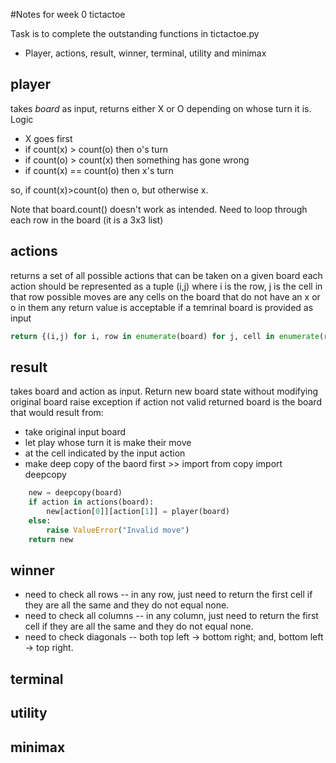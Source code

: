 #Notes for week 0 tictactoe

Task is to complete the outstanding functions in tictactoe.py
- Player, actions, result, winner, terminal, utility and minimax

## player
takes $board$ as input, returns either X or O depending on whose turn it is.
Logic
- X goes first
- if count(x) > count(o) then o's turn
- if count(o) > count(x) then something has gone wrong
- if count(x) == count(o) then x's turn

so, if count(x)>count(o) then o, but otherwise x.

Note that board.count() doesn't work as intended. Need to loop through each row in the board (it is a 3x3 list)

## actions
returns a set of all possible actions that can be taken on a given board
each action should be represented as a tuple (i,j) where i is the row, j is the cell in that row
possible moves are any cells on the board that do not have an x or o in them
any return value is acceptable if a temrinal board is provided as input

```python
return {(i,j) for i, row in enumerate(board) for j, cell in enumerate(row) if cell is None}
```

## result
takes board and action as input. Return new board state without modifying original board
raise exception if action not valid
returned board is the board that would result from:

- take original input board
- let play whose turn it is make their move
- at the cell indicated by the input action
- make deep copy of the baord first >> import from copy import deepcopy

```python
    new = deepcopy(board)
    if action in actions(board):
        new[action[0]][action[1]] = player(board)
    else:
        raise ValueError("Invalid move")
    return new
```

## winner
- need to check all rows
-- in any row, just need to return the first cell if they are all the same and they do not equal none.
- need to check all columns
-- in any column, just need to return the first cell if they are all the same and they do not equal none.
- need to check diagonals
-- both top left -> bottom right; and, bottom left -> top right.
## terminal

## utility

## minimax